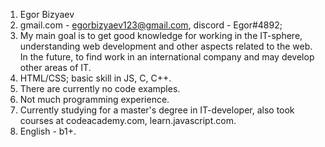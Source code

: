 1. Egor Bizyaev
2. gmail.com - egorbizyaev123@gmail.com, discord - Egor#4892;
3. My main goal is to get good knowledge for working in the IT-sphere, understanding web development and other aspects related to the web. In the future, to find work in an international company and may develop other areas of IT.
4. HTML/CSS; basic skill in JS, C, C++.
5. There are currently no code examples.
6. Not much programming experience.
7. Currently studying for a master's degree in IT-developer, also took courses at codeacademy.com, learn.javascript.com.
8. English - b1+.